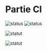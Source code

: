 # Partie CI
![status](https://github.com/OWNER/REPOSITORY/actions/workflows/WORKFLOW-FILE/badge.sv)
![status](https://github.com/magloiredaniel/cicd-projet1-github-action/actions/workflows/main.yml/badge.svg)

![statut](https://github.com/OWNER/REPOSITORY/actions/workflows/WORKFLOW-FILE/badge.svg)

![statut](https://github.com/magloiredaniel/cicd-projet1-github-action/actions/workflows/main.yml/badge.svg)